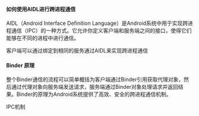 #### 如何使用AIDL进行跨进程通信

AIDL（Android Interface Definition Language）是Android系统中用于实现跨进程通信（IPC）的一种方式。它允许你定义客户端和服务端之间的接口，使得它们能够在不同的进程中进行通信。

客户端可以通过绑定到相同的服务通过AIDL来实现跨进程通信



#### Binder 原理

整个Binder通信的流程可以简单概括为客户端通过Binder引用获取代理对象，然后通过代理对象向服务端发送请求，服务端通过Binder对象处理请求并返回结果。Binder的原理为Android系统提供了高效、安全的跨进程通信机制。



IPC机制
